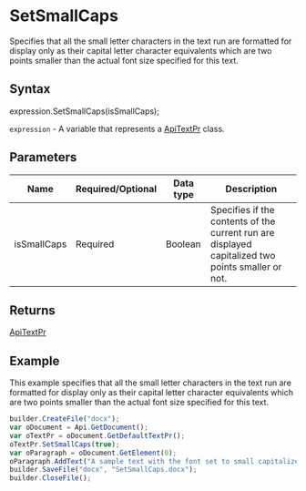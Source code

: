 # SetSmallCaps

Specifies that all the small letter characters in the text run are formatted for display only as their capital letter character equivalents which are two points smaller than the actual font size specified for this text.

## Syntax

expression.SetSmallCaps(isSmallCaps);

`expression` - A variable that represents a [ApiTextPr](../ApiTextPr.md) class.

## Parameters

| **Name** | **Required/Optional** | **Data type** | **Description** |
| ------------- | ------------- | ------------- | ------------- |
| isSmallCaps | Required | Boolean | Specifies if the contents of the current run are displayed capitalized two points smaller or not. |

## Returns

[ApiTextPr](../ApiTextPr.md)

## Example

This example specifies that all the small letter characters in the text run are formatted for display only as their capital letter character equivalents which are two points smaller than the actual font size specified for this text.

```javascript
builder.CreateFile("docx");
var oDocument = Api.GetDocument();
var oTextPr = oDocument.GetDefaultTextPr();
oTextPr.SetSmallCaps(true);
var oParagraph = oDocument.GetElement(0);
oParagraph.AddText("A sample text with the font set to small capitalized letters.");
builder.SaveFile("docx", "SetSmallCaps.docx");
builder.CloseFile();
```